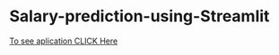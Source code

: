 # Salary-prediction-using-Streamlit
[ To see aplication CLICK Here ](https://share.streamlit.io/pritesh9988/salary-prediction-using-streamlit/model.py)
